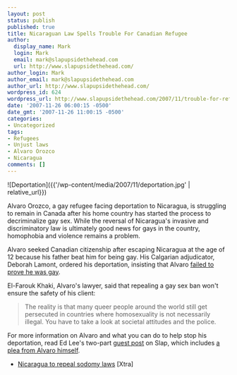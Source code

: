 ```yaml
---
layout: post
status: publish
published: true
title: Nicaraguan Law Spells Trouble For Canadian Refugee
author:
  display_name: Mark
  login: Mark
  email: mark@slapupsidethehead.com
  url: http://www.slapupsidethehead.com/
author_login: Mark
author_email: mark@slapupsidethehead.com
author_url: http://www.slapupsidethehead.com/
wordpress_id: 624
wordpress_url: http://www.slapupsidethehead.com/2007/11/trouble-for-refugee/
date: '2007-11-26 06:00:15 -0500'
date_gmt: '2007-11-26 11:00:15 -0500'
categories:
- Uncategorized
tags:
- Refugees
- Unjust laws
- Alvaro Orozco
- Nicaragua
comments: []
---
```

![Deportation]({{'/wp-content/media/2007/11/deportation.jpg' | relative_url}})

Alvaro Orozco, a gay refugee facing deportation to Nicaragua, is struggling to remain in Canada after his home country has started the process to decriminalize gay sex. While the reversal of Nicaragua's invasive and discriminatory law is ultimately good news for gays in the country, homophobia and violence remains a problem.

Alvaro seeked Canadian citizenship after escaping Nicaragua at the age of 12 because his father beat him for being gay. His Calgarian adjudicator, Deborah Lamont, ordered his deportation, insisting that Alvaro [failed to prove he was gay](http://www.slapupsidethehead.com/2007/02/not-gay-enough/).

El-Farouk Khaki, Alvaro's lawyer, said that repealing a gay sex ban won't ensure the safety of his client:

> The reality is that many queer people around the world still get persecuted in countries where homosexuality is not necessarily illegal. You have to take a look at societal attitudes and the police.

For more information on Alvaro and what you can do to help stop his deportation, read Ed Lee's two-part [guest post](http://www.slapupsidethehead.com/2007/09/refugee-needs-support/) on Slap, which includes [a plea from Alvaro himself](http://www.slapupsidethehead.com/2007/09/gay-refugee-speaks/).

- [Nicaragua to repeal sodomy laws](http://www.xtra.ca/public/viewstory.aspx?AFF_TYPE=3&STORY_ID=3943&PUB_TEMPLATE_ID=1) [Xtra]
